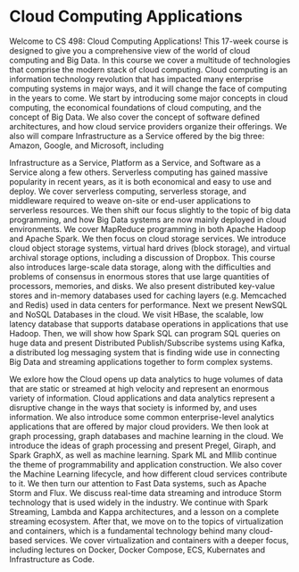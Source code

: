 # Cloud Computing Applications
Welcome to CS 498: Cloud Computing Applications! This 17-week course is designed to give you a comprehensive view of the world of cloud computing and Big Data. 
In this course we cover a multitude of technologies that comprise the modern stack of cloud computing. Cloud computing is an information technology revolution that has impacted many enterprise computing systems in major ways, and it will change the face of computing in the years to come. We start by introducing some major concepts in cloud computing, the economical foundations of cloud computing, and the concept of Big Data. We also cover the concept of software defined architectures, and how cloud service providers organize their offerings. We also will compare Infrastructure as a Service offered by the big three: Amazon, Google, and Microsoft, including

Infrastructure as a Service, Platform as a Service, and Software as a Service along a few others. Serverless computing has gained massive popularity in recent years, as it is both economical and easy to use and deploy. We
cover serverless computing, serverless storage, and middleware required to weave on-site or end-user applications to serverless resources. We then shift our focus slightly to the topic of big data programming, and how Big Data systems are now mainly deployed in cloud environments. We cover MapReduce programming in both Apache Hadoop and Apache Spark. We then focus on cloud storage services. We introduce cloud object storage systems, virtual hard drives (block storage), and virtual archival storage options, including a discussion of Dropbox. This course also introduces large-scale data storage, along with the difficulties and problems of consensus in enormous stores that use large quantities of processors, memories, and disks. We also present distributed key-value stores and in-memory databases used for caching layers (e.g. Memcached and Redis) used in data centers for performance. Next we present NewSQL and NoSQL Databases in the cloud. We visit HBase, the scalable, low latency database that supports database operations in applications that use Hadoop. Then, we will show how Spark SQL can program SQL queries on huge data and present Distributed Publish/Subscribe systems using Kafka, a distributed log messaging system that is finding wide use in connecting Big Data and streaming applications together to form
complex systems.

We exlore how the Cloud opens up data analytics to huge volumes of data that are static or streamed at high velocity and represent an enormous variety of information. Cloud applications and data analytics represent a disruptive change in the ways that society is informed by, and uses information. We also introduce some common enterprise-level analytics applications that are offered by major cloud providers. We then look at graph processing, graph databases and machine learning in the cloud. We introduce the ideas of graph processing and present Pregel, Giraph, and Spark GraphX, as well as machine learning. Spark ML and Mllib continue the theme of programmability and application construction. We also cover the Machine Learning lifecycle, and how different cloud services contribute to it.
We then turn our attention to Fast Data systems, such as Apache Storm and Flux. We discuss real-time data streaming and introduce Storm technology that is used widely in the industry. We continue with Spark Streaming, Lambda and Kappa architectures, and a lesson on a complete streaming ecosystem. After that, we move on to the topics of virtualization and containers, which is a fundamental technology behind many cloud-based services. We cover virtualization and containers with a deeper focus, including lectures on Docker, Docker Compose, ECS, Kubernates and Infrastructure as Code.
